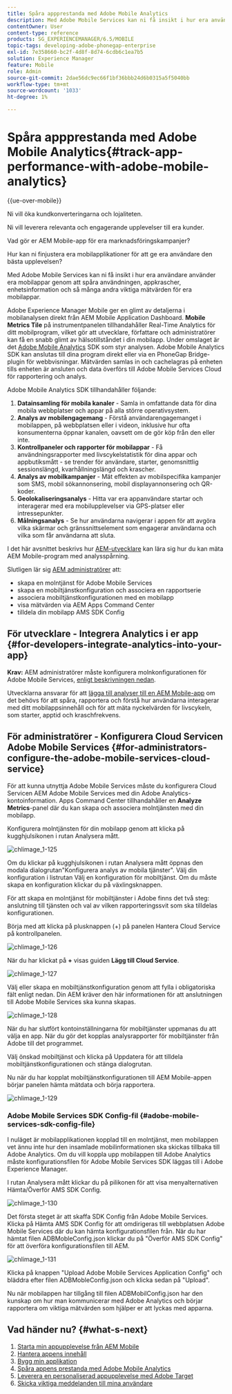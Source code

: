 ```yaml
---
title: Spåra appprestanda med Adobe Mobile Analytics
description: Med Adobe Mobile Services kan ni få insikt i hur era användare använder era mobilappar genom att spåra användningen, appkrascher, enhetsinformation och så många andra viktiga mätvärden för era mobilappar. Följ den här sidan om du vill veta mer.
contentOwner: User
content-type: reference
products: SG_EXPERIENCEMANAGER/6.5/MOBILE
topic-tags: developing-adobe-phonegap-enterprise
exl-id: 7e358660-bc2f-4d8f-8d74-6cdb6c1ea7b5
solution: Experience Manager
feature: Mobile
role: Admin
source-git-commit: 2dae56dc9ec66f1bf36bbb24d6b0315a5f5040bb
workflow-type: tm+mt
source-wordcount: '1033'
ht-degree: 1%

---
```


# Spåra appprestanda med Adobe Mobile Analytics{#track-app-performance-with-adobe-mobile-analytics}

{{ue-over-mobile}}

Ni vill öka kundkonverteringarna och lojaliteten.

Ni vill leverera relevanta och engagerande upplevelser till era kunder.

Vad gör er AEM Mobile-app för era marknadsföringskampanjer?

Hur kan ni finjustera era mobilapplikationer för att ge era användare den bästa upplevelsen?

Med Adobe Mobile Services kan ni få insikt i hur era användare använder era mobilappar genom att spåra användningen, appkrascher, enhetsinformation och så många andra viktiga mätvärden för era mobilappar.

Adobe Experience Manager Mobile ger en glimt av detaljerna i mobilanalysen direkt från AEM Mobile Application Dashboard. **Mobile Metrics Tile** på instrumentpanelen tillhandahåller Real-Time Analytics för ditt mobilprogram, vilket gör att utvecklare, författare och administratörer kan få en snabb glimt av hälsotillståndet i din mobilapp. Under omslaget är det [Adobe Mobile Analytics](https://business.adobe.com/se/products/analytics/mobile-marketing.html) SDK som styr analysen. Adobe Mobile Analytics SDK kan anslutas till dina program direkt eller via en PhoneGap Bridge-plugin för webbvisningar. Mätvärden samlas in och cachelagras på enheten tills enheten är ansluten och data överförs till Adobe Mobile Services Cloud för rapportering och analys.

Adobe Mobile Analytics SDK tillhandahåller följande:

1. **Datainsamling för mobila kanaler** - Samla in omfattande data för dina mobila webbplatser och appar på alla större operativsystem.
1. **Analys av mobilengagemang** - Förstå användarengagemanget i mobilappen, på webbplatsen eller i videon, inklusive hur ofta konsumenterna öppnar kanalen, oavsett om de gör köp från den eller inte.
1. **Kontrollpaneler och rapporter för mobilappar** - Få användningsrapporter med livscykelstatistik för dina appar och appbutiksmått - se trender för användare, starter, genomsnittlig sessionslängd, kvarhållningslängd och krascher.
1. **Analys av mobilkampanjer** - Mät effekten av mobilspecifika kampanjer som SMS, mobil sökannonsering, mobil displayannonsering och QR-koder.
1. **Geolokaliseringsanalys** - Hitta var era appanvändare startar och interagerar med era mobilupplevelser via GPS-platser eller intressepunkter.
1. **Målningsanalys** - Se hur användarna navigerar i appen för att avgöra vilka skärmar och gränssnittselement som engagerar användarna och vilka som får användarna att sluta.

I det här avsnittet beskrivs hur [AEM-utvecklare](#developers) kan lära sig hur du kan mäta AEM Mobile-program med analysspårning.

Slutligen lär sig [AEM administratörer](#administrators) att:

* skapa en molntjänst för Adobe Mobile Services
* skapa en mobiltjänstkonfiguration och associera en rapportserie
* associera mobiltjänstkonfigurationen med en mobilapp
* visa mätvärden via AEM Apps Command Center
* tilldela din mobilapp AMS SDK Config

## För utvecklare - Integrera Analytics i er app {#for-developers-integrate-analytics-into-your-app}

**Krav:** AEM administratörer måste konfigurera molnkonfigurationen för Adobe Mobile Services, [enligt beskrivningen nedan](#amscloudserviceconfig).

Utvecklarna ansvarar för att [lägga till analyser till en AEM Mobile-app](/help/mobile/phonegap-add-analytics-to-apps.md) om det behövs för att spåra, rapportera och förstå hur användarna interagerar med ditt mobilappsinnehåll och för att mäta nyckelvärden för livscykeln, som starter, apptid och kraschfrekvens.

## För administratörer - Konfigurera Cloud Servicen Adobe Mobile Services {#for-administrators-configure-the-adobe-mobile-services-cloud-service}

För att kunna utnyttja Adobe Mobile Services måste du konfigurera Cloud Servicen AEM Adobe Mobile Services med din Adobe Analytics-kontoinformation. Apps Command Center tillhandahåller en **Analyze Metrics**-panel där du kan skapa och associera molntjänsten med din mobilapp.

Konfigurera molntjänsten för din mobilapp genom att klicka på kugghjulsikonen i rutan Analysera mått.

![chlimage_1-125](assets/chlimage_1-125.png)

Om du klickar på kugghjulsikonen i rutan Analysera mått öppnas den modala dialogrutan&quot;Konfigurera analys av mobila tjänster&quot;. Välj din konfiguration i listrutan Välj en konfiguration för mobiltjänst. Om du måste skapa en konfiguration klickar du på växlingsknappen.

För att skapa en molntjänst för mobiltjänster i Adobe finns det två steg: anslutning till tjänsten och val av vilken rapporteringssvit som ska tilldelas konfigurationen.

Börja med att klicka på plusknappen (+) på panelen Hantera Cloud Service på kontrollpanelen.

![chlimage_1-126](assets/chlimage_1-126.png)

När du har klickat på **+** visas guiden **Lägg till Cloud Service**.

![chlimage_1-127](assets/chlimage_1-127.png)

Välj eller skapa en mobiltjänstkonfiguration genom att fylla i obligatoriska fält enligt nedan. Din AEM kräver den här informationen för att anslutningen till Adobe Mobile Services ska kunna skapas.

![chlimage_1-128](assets/chlimage_1-128.png)

När du har slutfört kontoinställningarna för mobiltjänster uppmanas du att välja en app. När du gör det kopplas analysrapporter för mobiltjänster från Adobe till det programmet.

Välj önskad mobiltjänst och klicka på Uppdatera för att tilldela mobiltjänstkonfigurationen och stänga dialogrutan.

Nu när du har kopplat mobiltjänstkonfigurationen till AEM Mobile-appen börjar panelen hämta mätdata och börja rapportera.

![chlimage_1-129](assets/chlimage_1-129.png)

### Adobe Mobile Services SDK Config-fil {#adobe-mobile-services-sdk-config-file}

I nuläget är mobilapplikationen kopplad till en molntjänst, men mobilappen vet ännu inte hur den insamlade mobilinformationen ska skickas tillbaka till Adobe Analytics. Om du vill koppla upp mobilappen till Adobe Analytics måste konfigurationsfilen för Adobe Mobile Services SDK läggas till i Adobe Experience Manager.

I rutan Analysera mått klickar du på pilikonen för att visa menyalternativen Hämta/Överför AMS SDK Config.

![chlimage_1-130](assets/chlimage_1-130.png)

Det första steget är att skaffa SDK Config från Adobe Mobile Services. Klicka på Hämta AMS SDK Config för att omdirigeras till webbplatsen Adobe Mobile Services där du kan hämta konfigurationsfilen från. När du har hämtat filen ADBMobleConfig.json klickar du på &quot;Överför AMS SDK Config&quot; för att överföra konfigurationsfilen till AEM.

![chlimage_1-131](assets/chlimage_1-131.png)

Klicka på knappen &quot;Upload Adobe Mobile Services Application Config&quot; och bläddra efter filen ADBMobleConfig.json och klicka sedan på &quot;Upload&quot;.

Nu när mobilappen har tillgång till filen ADBMobilConfig.json har den kunskap om hur man kommunicerar med Adobe Analytics och börjar rapportera om viktiga mätvärden som hjälper er att lyckas med apparna.

## Vad händer nu? {#what-s-next}

1. [Starta min appupplevelse från AEM Mobile](/help/mobile/starting-aem-phonegap-app.md)
1. [Hantera appens innehåll](/help/mobile/phonegap-manage-app-content.md)
1. [Bygg min applikation](/help/mobile/building-app-mobile-phonegap.md)
1. [Spåra appens prestanda med Adobe Mobile Analytics](/help/mobile/phonegap-intro-to-app-analytics.md)
1. [Leverera en personaliserad appupplevelse med Adobe Target](/help/mobile/phonegap-aem-mobile-content-personalization.md)
1. [Skicka viktiga meddelanden till mina användare](/help/mobile/phonegap-push-notifications.md)
